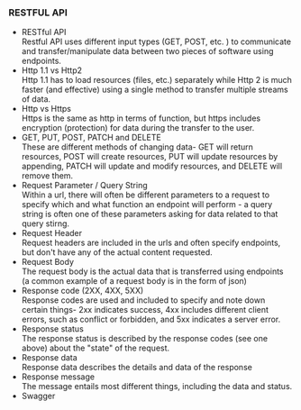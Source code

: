 ### RESTFUL API
* RESTful API  
Restful API uses different input types (GET, POST, etc. ) to communicate and transfer/manipulate data between two pieces of software using endpoints. 
* Http 1.1 vs Http2  
Http 1.1 has to load resources (files, etc.) separately while Http 2 is much faster (and effective) using a single method to transfer multiple streams of data. 
* Http vs Https  
Https is the same as http in terms of function, but https includes encryption (protection) for data during the transfer to the user. 
* GET, PUT, POST, PATCH and DELETE  
These are different methods of changing data- GET will return resources, POST will create resources, PUT will update resources by appending, PATCH will update and modify resources, and DELETE will remove them. 
* Request Parameter / Query String  
Within a url, there will often be different parameters to a request to specify which and what function an endpoint will perform - a query string is often one of these parameters asking for data related to that query stirng. 
* Request Header  
Request headers are included in the urls and often specify endpoints, but don't have any of the actual content requested. 
* Request Body  
The request body is the actual data that is transferred using endpoints (a common example of a request body is in the form of json)
* Response code (2XX, 4XX, 5XX)  
Response codes are used and included to specify and note down certain things- 2xx indicates success, 4xx includes different client errors, such as conflict or forbidden, and 5xx indicates a server error. 
* Response status  
The response status is described by the response codes (see one above) about the "state" of the request. 
* Response data  
Response data describes the details and data of the response
* Response message  
The message entails most different things, including the data and status. 
* Swagger  



